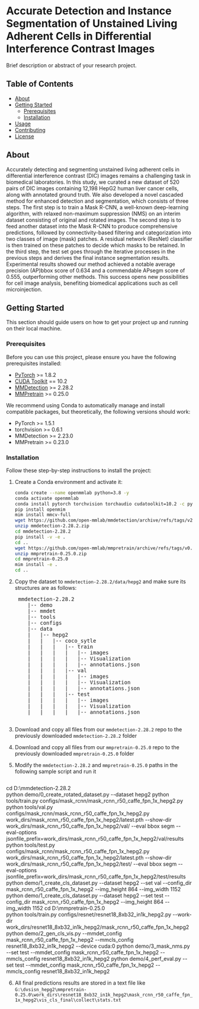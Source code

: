 # Accurate Detection and Instance Segmentation of Unstained Living Adherent Cells in Differential Interference Contrast Images

Brief description or abstract of your research project.

## Table of Contents

- [About](#about)
- [Getting Started](#getting-started)
  - [Prerequisites](#prerequisites)
  - [Installation](#installation)
- [Usage](#usage)
- [Contributing](#contributing)
- [License](#license)

## About

Accurately detecting and segmenting unstained living adherent cells in differential interference contrast (DIC) images remains a challenging task in biomedical laboratories. In this study, we curated a new dataset of 520 pairs of DIC images containing 12,198 HepG2 human liver cancer cells, along with annotated ground truth. We also developed a novel cascaded method for enhanced detection and segmentation, which consists of three steps. The first step is to train a Mask R-CNN, a well-known deep-learning algorithm, with relaxed non-maximum suppression (NMS) on an interim dataset consisting of original and rotated images. The second step is to feed another dataset into the Mask R-CNN to produce comprehensive predictions, followed by connectivity-based filtering and categorization into two classes of image (mask) patches. A residual network (ResNet) classifier is then trained on these patches to decide which masks to be retained. In the third step, the test set goes through the iterative processes in the previous steps and derives the final instance segmentation results. Experimental results showed our method achieved a notable average precision (AP)bbox score of 0.634 and a commendable APsegm score of 0.555, outperforming other methods. This success opens new possibilities for cell image analysis, benefiting biomedical applications such as cell microinjection.

## Getting Started

This section should guide users on how to get your project up and running on their local machine.

### Prerequisites

Before you can use this project, please ensure you have the following prerequisites installed:

- [PyTorch](https://pytorch.org/) >= 1.8.2
- [CUDA Toolkit](https://developer.nvidia.com/cuda-toolkit) == 10.2
- [MMDetection](https://github.com/open-mmlab/mmdetection) >= 2.28.2
- [MMPretrain](https://github.com/open-mmlab/mmpretrain) >= 0.25.0

We recommend using Conda to automatically manage and install compatible packages, but theoretically, the following versions should work:

- PyTorch >= 1.5.1
- torchvision >= 0.6.1
- MMDetection >= 2.23.0
- MMPretrain >= 0.23.0

### Installation

Follow these step-by-step instructions to install the project:

1. Create a Conda environment and activate it:

   ```bash
   conda create --name openmmlab python=3.8 -y
   conda activate openmmlab
   conda install pytorch torchvision torchaudio cudatoolkit=10.2 -c pytorch-lts
   pip install openmim
   mim install mmcv-full
   wget https://github.com/open-mmlab/mmdetection/archive/refs/tags/v2.28.2.zip
   unzip mmdetection-2.28.2.zip
   cd mmdetection-2.28.2
   pip install -v -e .
   cd ..
   wget https://github.com/open-mmlab/mmpretrain/archive/refs/tags/v0.25.0.zip
   unzip mmpretrain-0.25.0.zip
   cd mmpretrain-0.25.0
   mim install -e .
   cd ..

2. Copy the dataset to `mmdetection-2.28.2/data/hepg2` and make sure its structures are as follows:

    <pre>
    mmdetection-2.28.2
       |-- demo
       |-- mmdet
       |-- tools
       |-- configs
       |-- data
       |   |-- hepg2
       |   |   |-- coco_sytle
       |   |   |   |-- train
       |   |   |   |   |-- images
       |   |   |   |   |-- Visualization
       |   |   |   |   |-- annotations.json
       |   |   |   |-- val
       |   |   |   |   |-- images
       |   |   |   |   |-- Visualization
       |   |   |   |   |-- annotations.json
       |   |   |   |-- test
       |   |   |   |   |-- images
       |   |   |   |   |-- Visualization
       |   |   |   |   |-- annotations.json
    </pre>

3. Download and copy all files from our `mmdetection-2.28.2` repo to the previously downloaded `mmdetection-2.28.2` folder

4. Download and copy all files from our `mmpretrain-0.25.0` repo to the previously downloaded `mmpretrain-0.25.0` folder

5. Modify the `mmdetection-2.28.2` and `mmpretrain-0.25.0` paths in the following sample script and run it

    <pre>
cd D:\mmdetection-2.28.2\
python demo/0_create_rotated_dataset.py --dataset hepg2
python tools/train.py configs/mask_rcnn/mask_rcnn_r50_caffe_fpn_1x_hepg2.py
python tools/val.py configs/mask_rcnn/mask_rcnn_r50_caffe_fpn_1x_hepg2.py work_dirs/mask_rcnn_r50_caffe_fpn_1x_hepg2/latest.pth --show-dir work_dirs/mask_rcnn_r50_caffe_fpn_1x_hepg2/val/ --eval bbox segm --eval-options jsonfile_prefix=work_dirs/mask_rcnn_r50_caffe_fpn_1x_hepg2/val/results
python tools/test.py configs/mask_rcnn/mask_rcnn_r50_caffe_fpn_1x_hepg2.py work_dirs/mask_rcnn_r50_caffe_fpn_1x_hepg2/latest.pth --show-dir work_dirs/mask_rcnn_r50_caffe_fpn_1x_hepg2/test/ --eval bbox segm --eval-options jsonfile_prefix=work_dirs/mask_rcnn_r50_caffe_fpn_1x_hepg2/test/results
python demo/1_create_cls_dataset.py --dataset hepg2 --set val --config_dir mask_rcnn_r50_caffe_fpn_1x_hepg2 --img_height 864 --img_width 1152
python demo/1_create_cls_dataset.py --dataset hepg2 --set test --config_dir mask_rcnn_r50_caffe_fpn_1x_hepg2 --img_height 864 --img_width 1152
cd D:\mmpretrain-0.25.0\
python tools/train.py configs/resnet/resnet18_8xb32_in1k_hepg2.py --work-dir work_dirs/resnet18_8xb32_in1k_hepg2/mask_rcnn_r50_caffe_fpn_1x_hepg2
python demo/2_gen_cls_vis.py --mmdet_config mask_rcnn_r50_caffe_fpn_1x_hepg2 --mmcls_config resnet18_8xb32_in1k_hepg2 --device cuda:0
python demo/3_mask_nms.py --set test --mmdet_config mask_rcnn_r50_caffe_fpn_1x_hepg2 --mmcls_config resnet18_8xb32_in1k_hepg2
python demo/4_perf_eval.py --set test --mmdet_config mask_rcnn_r50_caffe_fpn_1x_hepg2 --mmcls_config resnet18_8xb32_in1k_hepg2
    </pre>
    
6. All final predictions results are stored in a text file like `G:\dvsisn_hepg2\mmpretrain-0.25.0\work_dirs\resnet18_8xb32_in1k_hepg2\mask_rcnn_r50_caffe_fpn_1x_hepg2\vis_cls_final\collect\stats.txt`
